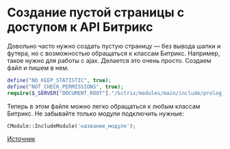 # Создание пустой страницы с доступом к API Битрикс

Довольно часто нужно создать пустую страницу — без вывода шапки и футера, но с возможностью обращаться к классам Битрикс. Например, такое нужно для работы с ajax. Делается это очень просто. Создаем файл и пишем в нем.

```php
define("NO_KEEP_STATISTIC", true);
define("NOT_CHECK_PERMISSIONS", true);
require($_SERVER["DOCUMENT_ROOT"]."/bitrix/modules/main/include/prolog_before.php");
```

Теперь в этом файле можно легко обращаться к любым классам Битрикс. Не забывайте только модули подключить нужные:

```php
CModule::IncludeModule('название_модуля');
```

[Источник](http://olegorestov.ru/this/create_an_empty_page_with_access_to_the_api_bitrix/)